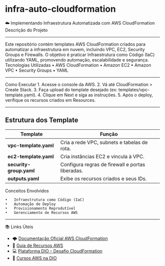 # infra-auto-cloudformation
☁️ Implementando Infraestrutura Automatizada com AWS CloudFormation
Descrição do Projeto

-----

Este repositório contém templates AWS CloudFormation criados para automatizar a infraestrutura em nuvem, incluindo VPC, EC2, Security Groups e Firewalls.
O objetivo é praticar Infraestrutura como Código (IaC) utilizando YAML, promovendo automação, escalabilidade e segurança.
Tecnologias Utilizadas
	•	AWS CloudFormation
	•	Amazon EC2
	•	Amazon VPC
	•	Security Groups
	•	YAML

 -----

Como Executar
	1.	Acesse o console da AWS.
	2.	Vá até CloudFormation > Create Stack.
	3.	Faça upload do template desejado (ex: templates/vpc-template.yaml).
	4.	Clique em Next e siga as instruções.
	5.	Após o deploy, verifique os recursos criados em Resources.

-----

## Estrutura dos Template
| Template | Função |
|-----------|--------|
| **vpc-template.yaml** | Cria a rede VPC, subnets e tabelas de rota. |
| **ec2-template.yaml** | Cria instâncias EC2 e vincula à VPC. |
| **security-group.yaml** | Configura regras de firewall e portas liberadas. |
| **outputs.yaml** | Exibe os recursos criados e seus IDs. |


Conceitos Envolvidos

	•	Infraestrutura como Código (IaC)
	•	Automação de Deploy
	•	Provisionamento Reprodutível
	•	Gerenciamento de Recursos AWS

----

 📚 Links Úteis

- 🌩️ [Documentação Oficial AWS CloudFormation](https://docs.aws.amazon.com/cloudformation/)
- 🧱 [Guia de Recursos AWS](https://docs.aws.amazon.com/AWSCloudFormation/latest/UserGuide/aws-template-resource-type-ref.html)
- 💻 [Plataforma DIO – Desafio CloudFormation](https://web.dio.me/)
- 📘 [Cursos AWS na DIO](https://web.dio.me/track/aws-cloud)



